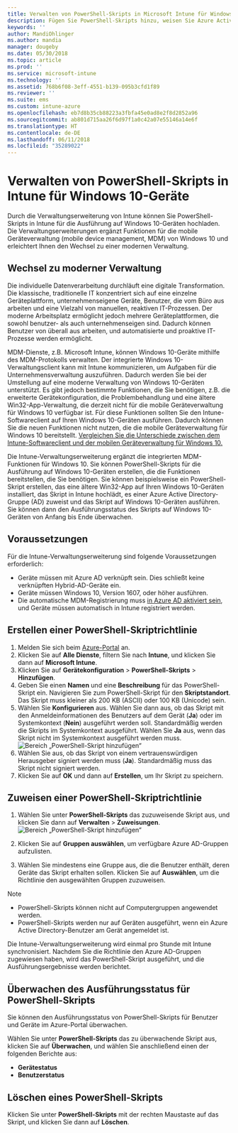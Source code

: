 ```yaml
---
title: Verwalten von PowerShell-Skripts in Microsoft Intune für Windows 10-Geräte – Azure | Microsoft-Dokumentation
description: Fügen Sie PowerShell-Skripts hinzu, weisen Sie Azure Active Directory-Gruppen Skriptrichtlinien zu, überwachen Sie Skripts mit Berichten, und erfahren Sie, wie Sie hinzugefügte Skripte auf Windows 10-Geräten in Microsoft Intune löschen.
keywords: ''
author: MandiOhlinger
ms.author: mandia
manager: dougeby
ms.date: 05/30/2018
ms.topic: article
ms.prod: ''
ms.service: microsoft-intune
ms.technology: ''
ms.assetid: 768b6f08-3eff-4551-b139-095b3cfd1f89
ms.reviewer: ''
ms.suite: ems
ms.custom: intune-azure
ms.openlocfilehash: eb7d8b35cb88223a3fbfa45e0ad8e2f8d2852a96
ms.sourcegitcommit: ab801d715aa26f6d97f1a0c42a07e55146a14e6f
ms.translationtype: HT
ms.contentlocale: de-DE
ms.lasthandoff: 06/11/2018
ms.locfileid: "35289022"
---
```

# <a name="manage-powershell-scripts-in-intune-for-windows-10-devices"></a>Verwalten von PowerShell-Skripts in Intune für Windows 10-Geräte
Durch die Verwaltungserweiterung von Intune können Sie PowerShell-Skripts in Intune für die Ausführung auf Windows 10-Geräten hochladen. Die Verwaltungserweiterungen ergänzt Funktionen für die mobile Geräteverwaltung (mobile device management, MDM) von Windows 10 und erleichtert Ihnen den Wechsel zu einer modernen Verwaltung.

## <a name="moving-to-modern-management"></a>Wechsel zu moderner Verwaltung
Die individuelle Datenverarbeitung durchläuft eine digitale Transformation. Die klassische, traditionelle IT konzentriert sich auf eine einzelne Geräteplattform, unternehmenseigene Geräte, Benutzer, die vom Büro aus arbeiten und eine Vielzahl von manuellen, reaktiven IT-Prozessen. Der moderne Arbeitsplatz ermöglicht jedoch mehrere Geräteplattformen, die sowohl benutzer- als auch unternehmenseigen sind. Dadurch können Benutzer von überall aus arbeiten, und automatisierte und proaktive IT-Prozesse werden ermöglicht. 

MDM-Dienste, z.B. Microsoft Intune, können Windows 10-Geräte mithilfe des MDM-Protokolls verwalten. Der integrierte Windows 10-Verwaltungsclient kann mit Intune kommunizieren, um Aufgaben für die Unternehmensverwaltung auszuführen. Dadurch werden Sie bei der Umstellung auf eine moderne Verwaltung von Windows 10-Geräten unterstützt. Es gibt jedoch bestimmte Funktionen, die Sie benötigen, z.B. die erweiterte Gerätekonfiguration, die Problembehandlung und eine ältere Win32-App-Verwaltung, die derzeit nicht für die mobile Geräteverwaltung für Windows 10 verfügbar ist. Für diese Funktionen sollten Sie den Intune-Softwareclient auf Ihren Windows 10-Geräten ausführen. Dadurch können Sie die neuen Funktionen nicht nutzen, die die mobile Geräteverwaltung für Windows 10 bereitstellt. [Vergleichen Sie die Unterschiede zwischen dem Intune-Softwareclient und der mobilen Geräteverwaltung für Windows 10.](https://docs.microsoft.com/intune-classic/deploy-use/pc-management-comparison)

Die Intune-Verwaltungserweiterung ergänzt die integrierten MDM-Funktionen für Windows 10. Sie können PowerShell-Skripts für die Ausführung auf Windows 10-Geräten erstellen, die die Funktionen bereitstellen, die Sie benötigen. Sie können beispielsweise ein PowerShell-Skript erstellen, das eine ältere Win32-App auf Ihren Windows 10-Geräten installiert, das Skript in Intune hochlädt, es einer Azure Active Directory-Gruppe (AD) zuweist und das Skript auf Windows 10-Geräten ausführen. Sie können dann den Ausführungsstatus des Skripts auf Windows 10-Geräten von Anfang bis Ende überwachen.

## <a name="prerequisites"></a>Voraussetzungen
Für die Intune-Verwaltungserweiterung sind folgende Voraussetzungen erforderlich:
- Geräte müssen mit Azure AD verknüpft sein. Dies schließt keine verknüpften Hybrid-AD-Geräte ein.
- Geräte müssen Windows 10, Version 1607, oder höher ausführen.
- Die automatische MDM-Registrierung muss [in Azure AD aktiviert sein](https://docs.microsoft.com/intune/windows-enroll#enable-windows-10-automatic-enrollment), und Geräte müssen automatisch in Intune registriert werden.

## <a name="create-a-powershell-script-policy"></a>Erstellen einer PowerShell-Skriptrichtlinie 
1. Melden Sie sich beim [Azure-Portal](https://portal.azure.com) an.
2. Klicken Sie auf **Alle Dienste**, filtern Sie nach **Intune**, und klicken Sie dann auf **Microsoft Intune**.
3. Klicken Sie auf **Gerätekonfiguration** > **PowerShell-Skripts** > **Hinzufügen**.
4. Geben Sie einen **Namen** und eine **Beschreibung** für das PowerShell-Skript ein. Navigieren Sie zum PowerShell-Skript für den **Skriptstandort**. Das Skript muss kleiner als 200 KB (ASCII) oder 100 KB (Unicode) sein.
5. Wählen Sie **Konfigurieren** aus. Wählen Sie dann aus, ob das Skript mit den Anmeldeinformationen des Benutzers auf dem Gerät (**Ja**) oder im Systemkontext (**Nein**) ausgeführt werden soll. Standardmäßig werden die Skripts im Systemkontext ausgeführt. Wählen Sie **Ja** aus, wenn das Skript nicht im Systemkontext ausgeführt werden muss. 
  ![Bereich „PowerShell-Skript hinzufügen“](./media/mgmt-extension-add-script.png)
6. Wählen Sie aus, ob das Skript von einem vertrauenswürdigen Herausgeber signiert werden muss (**Ja**). Standardmäßig muss das Skript nicht signiert werden. 
7. Klicken Sie auf **OK** und dann auf **Erstellen**, um Ihr Skript zu speichern.

## <a name="assign-a-powershell-script-policy"></a>Zuweisen einer PowerShell-Skriptrichtlinie
1. Wählen Sie unter **PowerShell-Skripts** das zuzuweisende Skript aus, und klicken Sie dann auf **Verwalten** > **Zuweisungen**.
  ![Bereich „PowerShell-Skript hinzufügen“](./media/mgmt-extension-assignments.png)
 
2. Klicken Sie auf **Gruppen auswählen**, um verfügbare Azure AD-Gruppen aufzulisten. 
3. Wählen Sie mindestens eine Gruppe aus, die die Benutzer enthält, deren Geräte das Skript erhalten sollen. Klicken Sie auf **Auswählen**, um die Richtlinie den ausgewählten Gruppen zuzuweisen.

> [!NOTE]
> - PowerShell-Skripts können nicht auf Computergruppen angewendet werden.
> - PowerShell-Skripts werden nur auf Geräten ausgeführt, wenn ein Azure Active Directory-Benutzer am Gerät angemeldet ist.

Die Intune-Verwaltungserweiterung wird einmal pro Stunde mit Intune synchronisiert. Nachdem Sie die Richtlinie den Azure AD-Gruppen zugewiesen haben, wird das PowerShell-Skript ausgeführt, und die Ausführungsergebnisse werden berichtet. 
 
## <a name="monitor-run-status-for-powershell-scripts"></a>Überwachen des Ausführungsstatus für PowerShell-Skripts
Sie können den Ausführungsstatus von PowerShell-Skripts für Benutzer und Geräte im Azure-Portal überwachen.

Wählen Sie unter **PowerShell-Skripts** das zu überwachende Skript aus, klicken Sie auf **Überwachen**, und wählen Sie anschließend einen der folgenden Berichte aus:
   - **Gerätestatus**
   - **Benutzerstatus**

## <a name="delete-a-powershell-script"></a>Löschen eines PowerShell-Skripts
Klicken Sie unter **PowerShell-Skripts** mit der rechten Maustaste auf das Skript, und klicken Sie dann auf **Löschen**.
